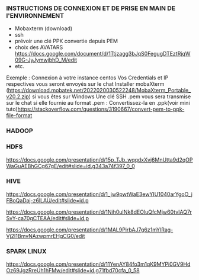 ### INSTRUCTIONS DE CONNEXION ET DE PRISE EN MAIN DE l'ENVIRONNEMENT

- Mobaxterm (download)
- ssh
- prévoir une clé PPK convertie depuis PEM
- choix des AVATARS
https://docs.google.com/document/d/1Ttjzagg3bJqS0FegugDTEztRjqW09G-JyJymwjbhD_M/edit
- etc.

Exemple : 
Connexion à votre instance centos
Vos Credentials et IP respectives vous seront envoyés sur le chat
Installer mobaXterm (https://download.mobatek.net/2022020030522248/MobaXterm_Portable_v20.2.zip) si vous êtes sur Windows
Une clé SSH .pem vous sera transmise sur le chat
si elle fournie au format .pem : 
	Convertissez-la en .ppk(voir mini tuto)https://stackoverflow.com/questions/3190667/convert-pem-to-ppk-file-format


### HADOOP



### HDFS

https://docs.google.com/presentation/d/15p_TJb_wqqdxXvj6MnUtta9d2qOPWaGuAEBhGCg67gE/edit#slide=id.g343a74f397_0_0

### HIVE

https://docs.google.com/presentation/d/1_jw9pwtWaE3ewYIU1040arYgoO_jFBoQaDaj-z6lLAU/edit#slide=id.p

https://docs.google.com/presentation/d/1Nih0uINk8dEOluQfcMjw60tvIAQ7rSvY-ca70gCTEAA/edit#slide=id.p

https://docs.google.com/presentation/d/1MAL9PirbAJ7g6z1mYlRag-Vj2I1BmvNAzwpmrEHgCG0/edit

### SPARK LINUX

https://docs.google.com/presentation/d/11YenAY84fo3m1qK9MYPi0GV9HdOz69JgzRreUh1hFMw/edit#slide=id.g71fbd70cfa_0_58
